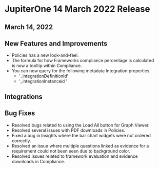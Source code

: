 # JupiterOne 14 March 2022 Release

## March 14, 2022

## New Features and Improvements
- Policies has a new look-and-feel.
- The formula for how Frameworks compliance percentage is calculated is now a tooltip within Compliance.
- You can now query for the following metadata Integration properties:
  -  '_integrationDefinitionId'
  -  '_integrationInstanceid '

## Integrations

## Bug Fixes
-  Resolved bugs related to using the Load All button for Graph Viewer.
-  Resolved several issues with PDF downloads in Policies.
-  Fixed a bug in Insights where the bar chart widgets were not ordered correctly.
-  Resolved an issue where multiple questions linked as evidence for a requirement could not been seen due to background color.
-  Resolved issues related to framework evaluation and evidence downloads in Compliance. 
